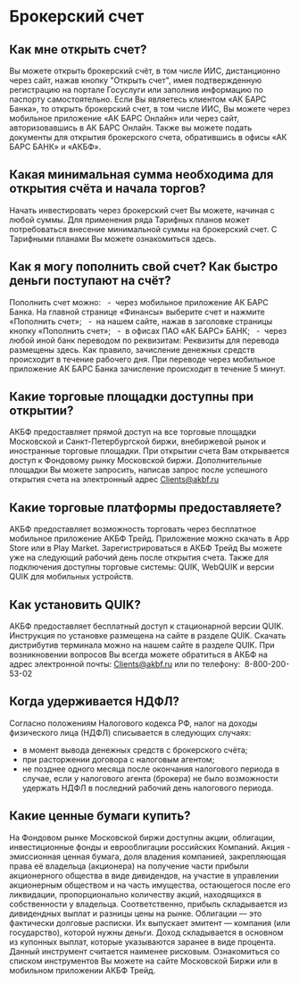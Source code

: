 # Брокерский счет
## Как мне открыть счет?
Вы можете открыть брокерский счёт, в том числе ИИС, дистанционно через сайт, нажав кнопку "Открыть счет", имея подтвержденную регистрацию на портале Госуслуги или заполнив информацию по паспорту самостоятельно.
Если Вы являетесь клиентом «АК БАРС Банка», то открыть брокерский счет, в том числе ИИС, Вы можете через мобильное приложение «АК БАРС Онлайн» или через сайт, авторизовавшись в АК БАРС Онлайн.
Также вы можете подать документы для открытия брокерского счета, обратившись в офисы «АК БАРС БАНК» и «АКБФ».
## Какая минимальная сумма необходима для открытия счёта и начала торгов?
Начать инвестировать через брокерский счет Вы можете, начиная с любой суммы. Для применения ряда Тарифных планов может потребоваться внесение минимальной суммы на брокерский счет. С Тарифными планами Вы можете ознакомиться здесь.
## Как я могу пополнить свой счет? Как быстро деньги поступают на счёт?
Пополнить счет можно:
  -  через мобильное приложение АК БАРС Банка. На главной странице «Финансы» выберите счет и нажмите «Пополнить счет»;
  -  на нашем сайте, нажав в заголовке страницы кнопку «Пополнить счет»;
  -  в офисах ПАО «АК БАРС» БАНК;
  -  через любой иной банк переводом по реквизитам:
Реквизиты для перевода размещены здесь.
Как правило, зачисление денежных средств происходит в течение рабочего дня.
При переводе через мобильное приложение АК БАРС Банка зачисление происходит в течение 5 минут.
## Какие торговые площадки доступны при открытии?
АКБФ предоставляет прямой доступ на все торговые площадки Московской и Санкт-Петербургской биржи, внебиржевой рынок и иностранные торговые площадки.
При открытии счета Вам открывается доступ к Фондовому рынку Московской биржи.
Дополнительные площадки Вы можете запросить, написав запрос после успешного открытия счета на электронный адрес Clients@akbf.ru
## Какие торговые платформы предоставляете?
АКБФ предоставляет возможность торговать через бесплатное мобильное приложение АКБФ Трейд. Приложение можно скачать в App Store или в Play Market. Зарегистрироваться в АКБФ Трейд Вы можете уже на следующий рабочий день после открытия счета.
Также для подключения доступны торговые системы: QUIK, WebQUIK и версии QUIK для мобильных устройств.
## Как установить QUIK?
АКБФ предоставляет бесплатный доступ к стационарной версии QUIK.
Инструкция по установке размещена на сайте в разделе QUIK. Скачать дистрибутив терминала можно на нашем сайте в разделе QUIK.
При возникновении вопросов Вы всегда можете обратиться в АКБФ на адрес электронной почты: Clients@akbf.ru или по телефону:  8-800-200-53-02
## Когда удерживается НДФЛ?
Согласно положениям Налогового кодекса РФ, налог на доходы физического лица (НДФЛ) списывается в следующих случаях:
- в момент вывода денежных средств с брокерского счёта;
- при расторжении договора с налоговым агентом;
- не позднее одного месяца после окончания налогового периода в случае, если у налогового агента (брокера) не было возможности удержать НДФЛ в последний рабочий день налогового периода.
## Какие ценные бумаги купить?
На Фондовом рынке Московской биржи доступны акции, облигации, инвестиционные фонды и еврооблигации российских Компаний. Акция - эмиссионная ценная бумага, доля владения компанией, закрепляющая права её владельца (акционера) на получение части прибыли акционерного общества в виде дивидендов, на участие в управлении акционерным обществом и на часть имущества, остающегося после его ликвидации, пропорционально количеству акций, находящихся в собственности у владельца. Соответственно, прибыль складывается из дивидендных выплат и разницы цены на рынке. Облигации — это фактически долговые расписки. Их выпускает эмитент — компания (или государство), которой нужны деньги. Доход складывается в основном из купонных выплат, которые указываются заранее в виде процента. Данный инструмент считается наименее рисковым. Ознакомиться со списком инструментов Вы можете на сайте Московской Биржи или в мобильном приложении АКБФ Трейд.
